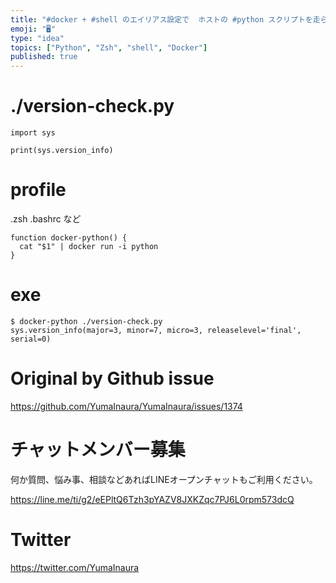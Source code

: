 ```yaml
---
title: "#docker + #shell のエイリアス設定で  ホストの #python スクリプトを走らせるお手軽な profile 設定  ( "
emoji: "🖥"
type: "idea"
topics: ["Python", "Zsh", "shell", "Docker"]
published: true
---
```


# ./version-check.py

```
import sys

print(sys.version_info)

```

# profile

.zsh .bashrc など

```
function docker-python() {
  cat "$1" | docker run -i python
}

```

# exe

```
$ docker-python ./version-check.py
sys.version_info(major=3, minor=7, micro=3, releaselevel='final', serial=0)
```

# Original by Github issue

https://github.com/YumaInaura/YumaInaura/issues/1374








<!-- Update From Qiita API -->

# チャットメンバー募集


何か質問、悩み事、相談などあればLINEオープンチャットもご利用ください。

https://line.me/ti/g2/eEPltQ6Tzh3pYAZV8JXKZqc7PJ6L0rpm573dcQ





# Twitter


https://twitter.com/YumaInaura


<!-- Update From Qiita API -->


